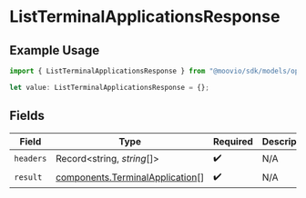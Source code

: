# ListTerminalApplicationsResponse

## Example Usage

```typescript
import { ListTerminalApplicationsResponse } from "@moovio/sdk/models/operations";

let value: ListTerminalApplicationsResponse = {};
```

## Fields

| Field                                                                              | Type                                                                               | Required                                                                           | Description                                                                        |
| ---------------------------------------------------------------------------------- | ---------------------------------------------------------------------------------- | ---------------------------------------------------------------------------------- | ---------------------------------------------------------------------------------- |
| `headers`                                                                          | Record<string, *string*[]>                                                         | :heavy_check_mark:                                                                 | N/A                                                                                |
| `result`                                                                           | [components.TerminalApplication](../../models/components/terminalapplication.md)[] | :heavy_check_mark:                                                                 | N/A                                                                                |